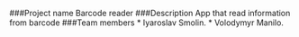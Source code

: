 ###Project name
	Barcode reader
###Description
	App that read information from barcode
###Team members
	* Iyaroslav Smolin.
	* Volodymyr Manilo.
	
	
